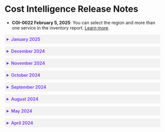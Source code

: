 # Cost Intelligence Release Notes

* **COI-0022 February 5, 2025**: You can select the region and more than one service in the inventory report. [Learn more](cost-intelligence/tutorials/inventory).


 <details style="background:#f2f2f2; padding:6px; margin:10px 0px 0px 0px">
   <summary markdown="span" style="color:#7632FE; font-weight:600">January 2025</summary>

<div style="padding-left:16px">

* **COI-0021 January 19, 2025**: The new Smart Analyzer lets you use NetApp's ChatGPT to gain valuable insights into your chart data. You can use free text and predefined queries. [Learn more](cost-intelligence/tutorials/dashboard/).

* **COI-0020 January 8, 2025**: You can now use out-of-the-box datasets for creating dashboards and charts once certain account types are configured in Cost Intelligence. 

  You can also find information about [Managed Dashboards](cost-intelligence/tutorials/dashboard/?id=managed-dashboards) that are prebuilt dashboards created by Cost Intelligence. When data is available, they enable a quick start in the dashboards, focusing on specific use cases. [Learn more](cost-intelligence/tutorials/dashboard/).

* **COI-0019 January 5, 2025**: Dashboard Forecasting includes confidence upper and lower scores that provide context and indicate the level of confidence in forecasted values. It also supports multiseries line and box charts based on time, enabling more accurate chart predictions. [Learn more](cost-intelligence/tutorials/dashboard/forecasting).

 </div>
 </details>

 <details style="background:#f2f2f2; padding:6px; margin:10px 0px 0px 0px">
   <summary markdown="span" style="color:#7632FE; font-weight:600">December 2024</summary>

<div style="padding-left:16px">

* **COI-0018 December 29, 2024**: Cost Intelligence provides additional cost-related data to key best practice checks. You can see summary and aggregated views at both the check level and assessment level. [Learn more](cost-intelligence/tutorials/best-practice-checks/?id=check-detail-page).

 </div>
 </details>

 <details style="background:#f2f2f2; padding:6px; margin:10px 0px 0px 0px">
   <summary markdown="span" style="color:#7632FE; font-weight:600">November 2024</summary>

<div style="padding-left:16px">

* **COI-0017 November 18, 2024**: Cost Intelligence includes recommendations that identify resources that can be managed and optimized by Spot Ocean. You can click the button to onboard these resources to Ocean. [Learn more](cost-intelligence/tutorials/best-practice-checks/?id=source).

* **COI-0016 November 5, 2024**: You can define asset groups, which allow you to view and manage data with a set of filters that apply to different pages. [Learn more](cost-intelligence/tutorials/dashboard/?id=asset-groups).

 </div>
 </details>

 <details style="background:#f2f2f2; padding:6px; margin:10px 0px 0px 0px">
   <summary markdown="span" style="color:#7632FE; font-weight:600">October 2024</summary>

<div style="padding-left:16px">

* **COI-0015 October 29, 2024**: You can integrate [Databricks](cost-intelligence/tutorials/integrations/databricks), [MongoDB Atlas](cost-intelligence/tutorials/integrations/mongodb), and [OpenAI](cost-intelligence/tutorials/integrations/openai) with Cost Intelligence to collect billable and usage metrics for your organization. [Learn more](cost-intelligence/tutorials/integrations/).

* **COI-0014 October 17, 2024**: You can  allow Ocean to be imported into Cost Intelligence dashboards that is joined with Billing Engine data. [Learn more](cost-intelligence/tutorials/integrations/ocean).

* **COI-0013 October 16, 2024**: You can export the [inventory report](cost-intelligence/tutorials/inventory) and the [best practice checks](cost-intelligence/tutorials/best-practice-checks/) data to a CSV file. 

* **COI-0012 October 15, 2024**: AWS and Azure give recommendations for qualifying accounts, called AWS Trusted Advisor and Azure Advisor. Cost Intelligence automatically pulls in that information to the Best Practice Checks page. You can view the advisor content along with the Cost Intelligence content. This gives you an overall view of how to streamline your cloud resources. [Learn more](cost-intelligence/tutorials/best-practice-checks/).

* **COI-0011 October 8, 2024**: You can integrate [Snowflake](cost-intelligence/tutorials/integrations/snowflake) with Cost Intelligence to collect billable and usage metrics for your organization. [Learn more](cost-intelligence/tutorials/integrations/).

 </div>
 </details>

 <details style="background:#f2f2f2; padding:6px; margin:10px 0px 0px 0px">
   <summary markdown="span" style="color:#7632FE; font-weight:600">September 2024</summary>

<div style="padding-left:16px">

* **COI-0010 September 29, 2024**: You can use the Workflow Builder to create highly configurable flows within Cost Intelligence Dashboards to generate data-driven alerts and export them in various formats such as PDF and Excel. [Learn more](cost-intelligence/tutorials/workflow-builder/).

* **COI-0009 September 16, 2024**: You can now integrate Splunk with Cost Intelligence to collect billable and usage metrics for your organization. [Learn more](cost-intelligence/tutorials/integrations/splunk).

 </div>
 </details>

 <details style="background:#f2f2f2; padding:6px; margin:10px 0px 0px 0px">
   <summary markdown="span" style="color:#7632FE; font-weight:600">August 2024</summary>

<div style="padding-left:16px">

* **COI-0008 August 22, 2024**: The best practice checks page includes cards for quick filtering of failures by importance or category. Once you’ve identified failures, you can see the remediation steps in Cost Intelligence. [Learn more](cost-intelligence/tutorials/best-practice-checks/).

* **COI-0007 August 14, 2024**: You can integrate [Datadog](cost-intelligence/tutorials/integrations/datadog) and [New Relic](cost-intelligence/tutorials/integrations/new-relic) with Cost Intelligence to collect billable and usage metrics for your organization. [Learn more](cost-intelligence/tutorials/integrations/).

 </div>
 </details>

 <details style="background:#f2f2f2; padding:6px; margin:10px 0px 0px 0px">
   <summary markdown="span" style="color:#7632FE; font-weight:600">May 2024</summary>

<div style="padding-left:16px">

* **COI-0006 May 7, 2024**: You can add multiple subscriptions to Cost Intelligence simultaneously using the Azure CLI onboarding tool. [Learn more](cost-intelligence/get-started/connect-with-azure-cli).

* **COI-0005 May 5, 2024**: You can enhance user and account management capabilities in the Cost Intelligence console. You can easily manage access and configurations for Spot accounts, enabling streamlined administration and improved visibility into cloud accounts. [Learn more](cost-intelligence/tutorials/administration/).

* **COI-0004 May 1, 2024**: You can connect an existing Spot account to Cost Intelligence for an Azure subscription. [Learn more](cost-intelligence/get-started/connect-azure).

 </div>
 </details>

 <details style="background:#f2f2f2; padding:6px; margin:10px 0px 0px 0px">
   <summary markdown="span" style="color:#7632FE; font-weight:600">April 2024</summary>

<div style="padding-left:16px">

* **COI-0003 April 24, 2024**: You can perform data joins within Cost Intelligence dashboards, which lets you to create a new dataset from multiple sources. The joins can be made with datasets that have at least one column in common. [Learn more](cost-intelligence/tutorials/dashboard/ci-dashbords-data-joins).

* **COI-0002 April 24, 2024**: You can generate derived values within the Cost Intelligence dashboards. Derived values let you to perform calculations and create new columns based on existing data. [Learn more](cost-intelligence/tutorials/dashboard/derived-values).

* **COI-0001 April 22, 2024**: You can view how fees are calculated for usage of Billing Engine and Cost Intelligence. [Learn more](connect-your-cloud-provider/dashboard?id=eco-service-savings-definition).

 </div>
 </details>
